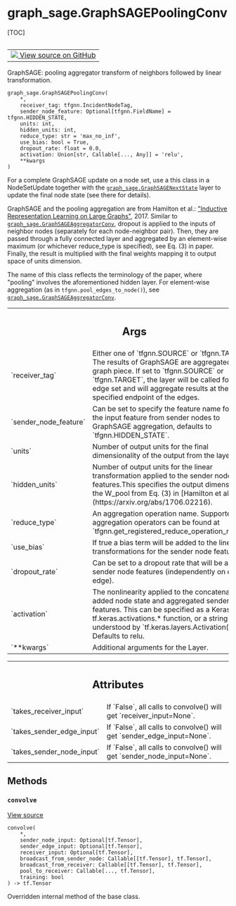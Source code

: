 # graph_sage.GraphSAGEPoolingConv

[TOC]

<!-- Insert buttons and diff -->

<table class="tfo-notebook-buttons tfo-api nocontent" align="left">
<td>
  <a target="_blank" href="https://github.com/tensorflow/gnn/tree/master/tensorflow_gnn/models/graph_sage/layers.py#L125-L250">
    <img src="https://www.tensorflow.org/images/GitHub-Mark-32px.png" />
    View source on GitHub
  </a>
</td>
</table>

GraphSAGE: pooling aggregator transform of neighbors followed by linear
transformation.

<pre class="devsite-click-to-copy prettyprint lang-py tfo-signature-link">
<code>graph_sage.GraphSAGEPoolingConv(
    *,
    receiver_tag: tfgnn.IncidentNodeTag,
    sender_node_feature: Optional[tfgnn.FieldName] = tfgnn.HIDDEN_STATE,
    units: int,
    hidden_units: int,
    reduce_type: str = &#x27;max_no_inf&#x27;,
    use_bias: bool = True,
    dropout_rate: float = 0.0,
    activation: Union[str, Callable[..., Any]] = &#x27;relu&#x27;,
    **kwargs
)
</code></pre>

<!-- Placeholder for "Used in" -->

For a complete GraphSAGE update on a node set, use a this class in a
NodeSetUpdate together with the
<a href="../graph_sage/GraphSAGENextState.md"><code>graph_sage.GraphSAGENextState</code></a>
layer to update the final node state (see there for details).

GraphSAGE and the pooling aggregation are from Hamilton et al.:
["Inductive Representation Learning on Large Graphs"](https://arxiv.org/abs/1706.02216),
2017. Similar to
<a href="../graph_sage/GraphSAGEAggregatorConv.md"><code>graph_sage.GraphSAGEAggregatorConv</code></a>,
dropout is applied to the inputs of neighbor nodes (separately for each
node-neighbor pair). Then, they are passed through a fully connected layer and
aggregated by an element-wise maximum (or whichever reduce_type is specified),
see Eq. (3) in paper. Finally, the result is multiplied with the final weights
mapping it to output space of units dimension.

The name of this class reflects the terminology of the paper, where "pooling"
involves the aforementioned hidden layer. For element-wise aggregation (as in
`tfgnn.pool_edges_to_node()`), see
<a href="../graph_sage/GraphSAGEAggregatorConv.md"><code>graph_sage.GraphSAGEAggregatorConv</code></a>.

<!-- Tabular view -->
 <table class="responsive fixed orange">
<colgroup><col width="214px"><col></colgroup>
<tr><th colspan="2"><h2 class="add-link">Args</h2></th></tr>

<tr>
<td>
`receiver_tag`<a id="receiver_tag"></a>
</td>
<td>
Either one of `tfgnn.SOURCE` or `tfgnn.TARGET`. The results
of GraphSAGE are aggregated for this graph piece. If set to
`tfgnn.SOURCE` or `tfgnn.TARGET`, the layer will be called for an edge
set and will aggregate results at the specified endpoint of the edges.
</td>
</tr><tr>
<td>
`sender_node_feature`<a id="sender_node_feature"></a>
</td>
<td>
Can be set to specify the feature name for use as the
input feature from sender nodes to GraphSAGE aggregation, defaults to
`tfgnn.HIDDEN_STATE`.
</td>
</tr><tr>
<td>
`units`<a id="units"></a>
</td>
<td>
Number of output units for the final dimensionality of the output
from the layer.
</td>
</tr><tr>
<td>
`hidden_units`<a id="hidden_units"></a>
</td>
<td>
Number of output units for the linear transformation applied
to the sender node features.This specifies the output dimensions of the
W_pool from Eq. (3) in
[Hamilton et al., 2017](https://arxiv.org/abs/1706.02216).
</td>
</tr><tr>
<td>
`reduce_type`<a id="reduce_type"></a>
</td>
<td>
An aggregation operation name. Supported list of aggregation
operators can be found at
`tfgnn.get_registered_reduce_operation_names()`.
</td>
</tr><tr>
<td>
`use_bias`<a id="use_bias"></a>
</td>
<td>
If true a bias term will be added to the linear transformations
for the sender node features.
</td>
</tr><tr>
<td>
`dropout_rate`<a id="dropout_rate"></a>
</td>
<td>
Can be set to a dropout rate that will be applied to sender
node features (independently on each edge).
</td>
</tr><tr>
<td>
`activation`<a id="activation"></a>
</td>
<td>
The nonlinearity applied to the concatenated or added node
state and aggregated sender node features. This can be specified as a
Keras layer, a tf.keras.activations.* function, or a string understood
by `tf.keras.layers.Activation()`. Defaults to relu.
</td>
</tr><tr>
<td>
`**kwargs`<a id="**kwargs"></a>
</td>
<td>
Additional arguments for the Layer.
</td>
</tr>
</table>

<!-- Tabular view -->
 <table class="responsive fixed orange">
<colgroup><col width="214px"><col></colgroup>
<tr><th colspan="2"><h2 class="add-link">Attributes</h2></th></tr>

<tr>
<td>
`takes_receiver_input`<a id="takes_receiver_input"></a>
</td>
<td>
If `False`, all calls to convolve() will get `receiver_input=None`.
</td>
</tr><tr>
<td>
`takes_sender_edge_input`<a id="takes_sender_edge_input"></a>
</td>
<td>
If `False`, all calls to convolve() will get `sender_edge_input=None`.
</td>
</tr><tr>
<td>
`takes_sender_node_input`<a id="takes_sender_node_input"></a>
</td>
<td>
If `False`, all calls to convolve() will get `sender_node_input=None`.
</td>
</tr>
</table>

## Methods

<h3 id="convolve"><code>convolve</code></h3>

<a target="_blank" class="external" href="https://github.com/tensorflow/gnn/tree/master/tensorflow_gnn/models/graph_sage/layers.py#L235-L250">View
source</a>

<pre class="devsite-click-to-copy prettyprint lang-py tfo-signature-link">
<code>convolve(
    *,
    sender_node_input: Optional[tf.Tensor],
    sender_edge_input: Optional[tf.Tensor],
    receiver_input: Optional[tf.Tensor],
    broadcast_from_sender_node: Callable[[tf.Tensor], tf.Tensor],
    broadcast_from_receiver: Callable[[tf.Tensor], tf.Tensor],
    pool_to_receiver: Callable[..., tf.Tensor],
    training: bool
) -> tf.Tensor
</code></pre>

Overridden internal method of the base class.
